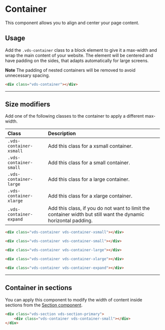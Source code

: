 # Container

<p class="vds-text-lead">This component allows you to align and center your page content.</p>

## Usage

Add the `.vds-container` class to a block element to give it a max-width and wrap the main content of your website. The element will be centered and have padding on the sides, that adapts automatically for large screens.

**Note** The padding of nested containers will be removed to avoid unnecessary spacing.

```html
<div class="vds-container"></div>
```

***

## Size modifiers

Add one of the following classes to the container to apply a different max-width.

| Class                  | Description                                                                                                    |
|:-----------------------|:---------------------------------------------------------------------------------------------------------------|
| `.vds-container-xsmall` | Add this class for a xsmall container.                                                                         |
| `.vds-container-small`  | Add this class for a small container.                                                                          |
| `.vds-container-large`  | Add this class for a large container.                                                                          |
| `.vds-container-xlarge` | Add this class for a xlarge container.                                                                         |
| `.vds-container-expand` | Add this class, if you do not want to limit the container width but still want the dynamic horizontal padding. |

```html
<div class="vds-container vds-container-xsmall"></div>

<div class="vds-container vds-container-small"></div>

<div class="vds-container vds-container-large"></div>

<div class="vds-container vds-container-xlarge"></div>

<div class="vds-container vds-container-expand"></div>
```

***

## Container in sections

You can apply this component to modify the width of content inside sections from the [Section component](section.md).

```html
<div class="vds-section vds-section-primary">
    <div class="vds-container vds-container-small"></div>
</div>
```
